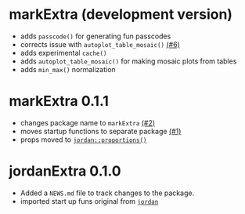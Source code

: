# markExtra (development version)

* adds `passcode()` for generating fun passcodes
* corrects issue with `autoplot_table_mosaic()` [(#6)](github.com/jmbarbone/markExtra/issues/6)
* adds experimental `cache()`
* adds `autoplot_table_mosaic()` for making mosaic plots from tables
* adds `min_max()` normalization

# markExtra 0.1.1

* changes package name to `markExtra` [(#2)](github.com/jmbarbone/markExtra/issues/2)
* moves startup functions to separate package [(#1)](github.com/jmbarbone/markExtra/issues/1)
* props moved to [`jordan::proportions()`](https://github.com/jmbarbone/mark/blob/main/R/counts.R)

# jordanExtra 0.1.0

* Added a `NEWS.md` file to track changes to the package.
* imported start up funs original from [`jordan`](github.com/jmbarbone/mark)
